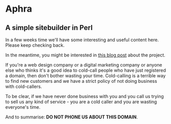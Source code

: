 # Aphra

## A simple sitebuilder in Perl

In a few weeks time we'll have some interesting and useful content here. Please keep checking back.

In the meantime, you might be interested in
[this blog post](https://perlhacks.com/2017/09/yak-shaving-aphra-behn/)
about the project.

If you're a web design company or a digital marketing company or anyone else who thinks it's a good idea to cold-call people who have just registered a domain, then don't bother wasting your time. Cold-calling is a terrible way to find new customers and we have a strict policy of not doing business with cold-callers.

To be clear, if we have never done business with you and you call us trying to sell us any kind of service - you are a cold caller and you are wasting everyone's time.

And to summarise: **DO NOT PHONE US ABOUT THIS DOMAIN**.
